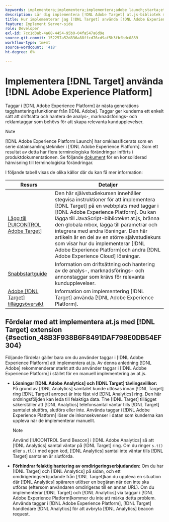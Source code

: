 ```yaml
---
keywords: implementera;implementera;implementera;adobe launch;starta;etapp;redirect;experience platform launch;platform launch;taggar;adobe platform
description: Lär dig implementera [!DNL Adobe Target] at.js-bibliotek med [!DNL Adobe Experience Platform], den metod som ska implementeras [!DNL Target].
title: Hur implementerar jag [!DNL Target] använda [!DNL Adobe Experience Platform]?
feature: Implement Server-side
role: Developer
exl-id: 7cc1d3ab-4a68-4454-95b0-04fa547a6d9e
source-git-commit: 152257a52d836a88ffcd76cd9af5b3fbfbdc0839
workflow-type: tm+mt
source-wordcount: '418'
ht-degree: 0%

---
```


# Implementera [!DNL Target] använda [!DNL Adobe Experience Platform]

Taggar i [!DNL Adobe Experience Platform] är nästa generations tagghanteringsfunktioner från [!DNL Adobe]. Taggar ger kunderna ett enkelt sätt att driftsätta och hantera de analys-, marknadsförings- och reklamtaggar som behövs för att skapa relevanta kundupplevelser.

>[!NOTE]
>
>[!DNL Adobe Experience Platform Launch] har omklassificerats som en serie datainsamlingstekniker i [!DNL Adobe Experience Platform]. Som ett resultat av detta har flera terminologiska förändringar införts i produktdokumentationen. Se följande [dokument](https://experienceleague.adobe.com/docs/experience-platform/tags/term-updates.html?lang=en) för en konsoliderad hänvisning till terminologiska förändringar.

I följande tabell visas de olika källor där du kan få mer information:

| Resurs | Detaljer |
|--- |--- |
| [Lägg till [!UICONTROL Adobe Target]](https://experienceleague.adobe.com/docs/launch-learn/implementing-in-websites-with-launch/implement-solutions/target.html#implement-solutions) | Den här självstudiekursen innehåller stegvisa instruktioner för att implementera [!DNL Target] på en webbplats med taggar i [!DNL Adobe Experience Platform]. Du kan lägga till JavaScript-biblioteket at.js, bränna den globala mbox, lägga till parametrar och integrera med andra lösningar. Den här artikeln är en del av en större självstudiekurs som visar hur du implementerar [!DNL Adobe Experience Platform]och andra [!DNL Adobe Experience Cloud] lösningar. |
| [Snabbstartguide](https://experienceleague.adobe.com/docs/experience-platform/tags/get-started/quick-start.html) | Information om driftsättning och hantering av de analys-, marknadsförings- och annonstaggar som krävs för relevanta kundupplevelser. |
| [Adobe [!DNL Target] tilläggsöversikt](https://experienceleague.adobe.com/docs/experience-platform/tags/extensions/adobe/target/overview.html) | Information om implementering [!DNL Target] använda [!DNL Adobe Experience Platform]. |

## Fördelar med att implementera at.js med [!DNL Target] extension {#section_48B3F938B6F8491DAF798E0DB54EF304}

Följande fördelar gäller bara om du använder taggar i [!DNL Adobe Experience Platform] att implementera at.js. Av denna anledning [!DNL Adobe] rekommenderar starkt att du använder taggar i [!DNL Adobe Experience Platform] i stället för en manuell implementering av at.js.

* **Lösningar [!DNL Adobe Analytics] och [!DNL Target] tävlingsvillkor:** På grund av [!DNL Analytics] samtalet kunde utlösas innan [!DNL Target] ring [!DNL Target] anropet är inte fäst vid [!DNL Analytics] ring. Den här ordningsföljden kan leda till felaktiga data. The [!DNL Target] tillägget säkerställer att [!DNL Analytics] telefonsamtal väntar tills [!DNL Target] samtalet slutförs, slutförs eller inte. Använda taggar i [!DNL Adobe Experience Platform] löser de inkonsekvenser i datan som kunderna kan uppleva när de implementerar manuellt.

   >[!NOTE]
   >
   >Använd [!UICONTROL Send Beacon] i [!DNL Adobe Analytics] så att [!DNL Analytics] samtal väntar på [!DNL Target] ring. Om du ringer `s.t()` eller `s.tl()` med egen kod, [!DNL Analytics] samtal inte väntar tills [!DNL Target] samtalen är slutförda.

* **Förhindrar felaktig hantering av omdirigeringserbjudanden:** Om du har [!DNL Target] och [!DNL Analytics] på sidan, och ett omdirigeringserbjudande från [!DNL Target]kan du uppleva en situation där [!DNL Analytics] spåraren utlöser en begäran när den inte ska utföras (eftersom användaren omdirigeras till en annan URL). Om du implementerar [!DNL Target] och [!DNL Analytics] via taggar i [!DNL Adobe Experience Platform]kommer du inte att märka detta problem. Använda taggar i [!DNL Adobe Experience Platform], [!DNL Target] handledare [!DNL Analytics] för att avbryta [!DNL Analytics] beacon request.
